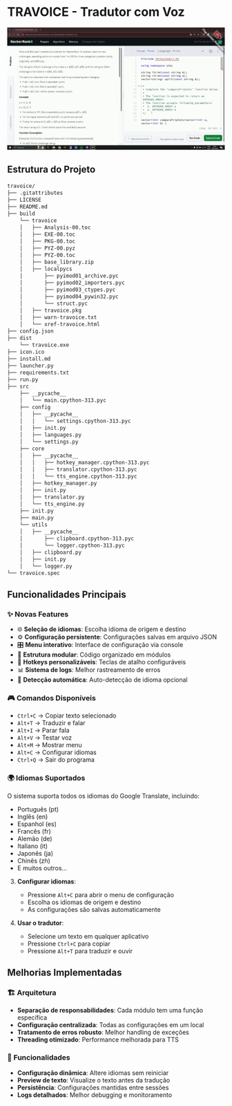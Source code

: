 # TRAVOICE - Tradutor com Voz

![Demonstração do Projeto](doc/demo.gif)

## Estrutura do Projeto

```
travoice/
├── .gitattributes
├── LICENSE
├── README.md
├── build
    └── travoice
    │   ├── Analysis-00.toc
    │   ├── EXE-00.toc
    │   ├── PKG-00.toc
    │   ├── PYZ-00.pyz
    │   ├── PYZ-00.toc
    │   ├── base_library.zip
    │   ├── localpycs
    │       ├── pyimod01_archive.pyc
    │       ├── pyimod02_importers.pyc
    │       ├── pyimod03_ctypes.pyc
    │       ├── pyimod04_pywin32.pyc
    │       └── struct.pyc
    │   ├── travoice.pkg
    │   ├── warn-travoice.txt
    │   └── xref-travoice.html
├── config.json
├── dist
    └── travoice.exe
├── icon.ico
├── install.md
├── launcher.py
├── requirements.txt
├── run.py
├── src
    ├── __pycache__
    │   └── main.cpython-313.pyc
    ├── config
    │   ├── __pycache__
    │   │   └── settings.cpython-313.pyc
    │   ├── init.py
    │   ├── languages.py
    │   └── settings.py
    ├── core
    │   ├── __pycache__
    │   │   ├── hotkey_manager.cpython-313.pyc
    │   │   ├── translator.cpython-313.pyc
    │   │   └── tts_engine.cpython-313.pyc
    │   ├── hotkey_manager.py
    │   ├── init.py
    │   ├── translator.py
    │   └── tts_engine.py
    ├── init.py
    ├── main.py
    └── utils
    │   ├── __pycache__
    │       ├── clipboard.cpython-313.pyc
    │       └── logger.cpython-313.pyc
    │   ├── clipboard.py
    │   ├── init.py
    │   └── logger.py
└── travoice.spec
```

## Funcionalidades Principais

### ✨ Novas Features
- 🌐 **Seleção de idiomas**: Escolha idioma de origem e destino
- ⚙️ **Configuração persistente**: Configurações salvas em arquivo JSON
- 🎛️ **Menu interativo**: Interface de configuração via console
- 📁 **Estrutura modular**: Código organizado em módulos
- 🔧 **Hotkeys personalizáveis**: Teclas de atalho configuráveis
- 📊 **Sistema de logs**: Melhor rastreamento de erros
- 🎯 **Detecção automática**: Auto-detecção de idioma opcional

### 🎮 Comandos Disponíveis
- `Ctrl+C` → Copiar texto selecionado
- `Alt+T` → Traduzir e falar
- `Alt+I` → Parar fala
- `Alt+V` → Testar voz
- `Alt+M` → Mostrar menu
- `Alt+C` → Configurar idiomas
- `Ctrl+Q` → Sair do programa

### 🌍 Idiomas Suportados
O sistema suporta todos os idiomas do Google Translate, incluindo:
- Português (pt)
- Inglês (en)
- Espanhol (es)
- Francês (fr)
- Alemão (de)
- Italiano (it)
- Japonês (ja)
- Chinês (zh)
- E muitos outros...

3. **Configurar idiomas**:
   - Pressione `Alt+C` para abrir o menu de configuração
   - Escolha os idiomas de origem e destino
   - As configurações são salvas automaticamente

4. **Usar o tradutor**:
   - Selecione um texto em qualquer aplicativo
   - Pressione `Ctrl+C` para copiar
   - Pressione `Alt+T` para traduzir e ouvir

## Melhorias Implementadas

### 🏗️ Arquitetura
- **Separação de responsabilidades**: Cada módulo tem uma função específica
- **Configuração centralizada**: Todas as configurações em um local
- **Tratamento de erros robusto**: Melhor handling de exceções
- **Threading otimizado**: Performance melhorada para TTS

### 🔧 Funcionalidades
- **Configuração dinâmica**: Altere idiomas sem reiniciar
- **Preview de texto**: Visualize o texto antes da tradução
- **Persistência**: Configurações mantidas entre sessões
- **Logs detalhados**: Melhor debugging e monitoramento
